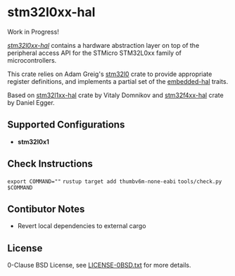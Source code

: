 stm32l0xx-hal
=============

Work in Progress!

[_stm32l0xx-hal_](https://github.com/stm32-rs/stm32l0xx-hal) contains a hardware abstraction layer on top of the peripheral access API for the STMicro STM32L0xx family of microcontrollers.

This crate relies on Adam Greig's [stm32l0](https://crates.io/crates/stm32l0) crate to provide appropriate register definitions, and implements a partial set of the [embedded-hal](https://github.com/rust-embedded/embedded-hal) traits. 

Based on [stm32l1xx-hal](https://github.com/stm32-rs/stm32l1xx-hal) crate by Vitaly Domnikov and [stm32f4xx-hal](https://github.com/stm32-rs/stm32f4xx-hal) crate by Daniel Egger.


Supported Configurations
------------------------

* __stm32l0x1__


Check Instructions
---------

`export COMMAND=""`
`rustup target add thumbv6m-none-eabi`
`tools/check.py $COMMAND`

Contibutor Notes
---------

- Revert local dependencies to external cargo

License
-------

0-Clause BSD License, see [LICENSE-0BSD.txt](LICENSE-0BSD.txt) for more details.